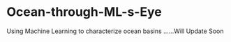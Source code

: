 # Ocean-through-ML-s-Eye
Using Machine Learning to characterize ocean basins
......Will Update Soon

